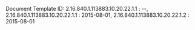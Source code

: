 Document Template ID: 2.16.840.1.113883.10.20.22.1.1 : --, 2.16.840.1.113883.10.20.22.1.1  : 2015-08-01, 2.16.840.1.113883.10.20.22.1.2  : 2015-08-01
